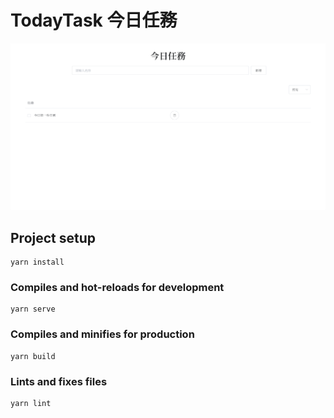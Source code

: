 # TodayTask 今日任務

[![demo](demo.png)](https://today-task.netlify.app/) <br>

## Project setup

```
yarn install
```

### Compiles and hot-reloads for development

```
yarn serve
```

### Compiles and minifies for production

```
yarn build
```

### Lints and fixes files

```
yarn lint
```
